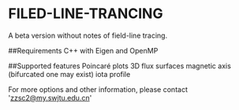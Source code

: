 ﻿# FILED-LINE-TRANCING
A beta version without notes of field-line tracing.

﻿##Requirements
C++ with Eigen and OpenMP

﻿##Supported features
Poincaré plots
3D flux surfaces
magnetic axis (bifurcated one may exist)
iota profile

For more options and other information, please contact 'zzsc2@my.swjtu.edu.cn'
